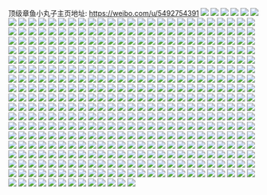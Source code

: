 顶级章鱼小丸子主页地址: https://weibo.com/u/5492754391 
![](https://wx4.sinaimg.cn/mw2000/005ZJ2kLly1h8xnqpy82uj32152qhnpf.jpg) 
![](https://wx4.sinaimg.cn/mw2000/005ZJ2kLly1h8xnqdqmmij324f2ux1l0.jpg) 
![](https://wx4.sinaimg.cn/mw2000/005ZJ2kLly1h8xnpymafej32832z3nph.jpg) 
![](https://wx4.sinaimg.cn/mw2000/005ZJ2kLly1h8xnpj3p0dj32032sjqv8.jpg) 
![](https://wx4.sinaimg.cn/mw2000/005ZJ2kLly1h5jknzolibj31760s27cg.jpg) 
![](https://wx4.sinaimg.cn/mw2000/005ZJ2kLly1h4cud2t044j32c02c01ky.jpg) 
![](https://wx4.sinaimg.cn/mw2000/005ZJ2kLly1h4cud9104hj32c02c04qr.jpg) 
![](https://wx4.sinaimg.cn/mw2000/005ZJ2kLly1h4cudawkx0j33402c07wj.jpg) 
![](https://wx4.sinaimg.cn/mw2000/005ZJ2kLly1h4cudbirzhj30zo1hjgz9.jpg) 
![](https://wx4.sinaimg.cn/mw2000/005ZJ2kLly1h4cudc1jkaj31hc0u019k.jpg) 
![](https://wx4.sinaimg.cn/mw2000/005ZJ2kLly1h2qrkitovcj32c03401ky.jpg) 
![](https://wx4.sinaimg.cn/mw2000/005ZJ2kLly1h2qrkg63p6j32c0340b2a.jpg) 
![](https://wx4.sinaimg.cn/mw2000/b10c1bc2ly1h2ql3kn15sj20650653ym.jpg) 
![](https://wx4.sinaimg.cn/mw2000/005ZJ2kLly1h0h3nvhh54j31o0280u0x.jpg) 
![](https://wx4.sinaimg.cn/mw2000/005ZJ2kLly1h0h3nwu35xj31o0280u0x.jpg) 
![](https://wx4.sinaimg.cn/mw2000/005ZJ2kLly1h0h3nxnhudj31o0280npd.jpg) 
![](https://wx4.sinaimg.cn/mw2000/005ZJ2kLly1h0h3ntd4m9j31o0280npd.jpg) 
![](https://wx4.sinaimg.cn/mw2000/005ZJ2kLly1h00syrm8y7j30u01hcgwu.jpg) 
![](https://wx4.sinaimg.cn/mw2000/005ZJ2kLly1h00syu8w7cj30u01hch1l.jpg) 
![](https://wx4.sinaimg.cn/mw2000/005ZJ2kLly1h00syx1cggj32c0340qv5.jpg) 
![](https://wx4.sinaimg.cn/mw2000/005ZJ2kLly1h00sz1bseaj31sc2dse2w.jpg) 
![](https://wx4.sinaimg.cn/mw2000/005ZJ2kLly1h00sz5qs7oj32c0340x6q.jpg) 
![](https://wx4.sinaimg.cn/mw2000/005ZJ2kLly1h00szfozg6j32560zob2b.jpg) 
![](https://wx4.sinaimg.cn/mw2000/005ZJ2kLly1h00szintxyj32c0340u0y.jpg) 
![](https://wx4.sinaimg.cn/mw2000/005ZJ2kLly1gxzo8xqvshj32c03407wj.jpg) 
![](https://wx4.sinaimg.cn/mw2000/005ZJ2kLly1gxzo8siaypj32c0340e83.jpg) 
![](https://wx4.sinaimg.cn/mw2000/005ZJ2kLly1gxzo8zw9snj32c0340qv6.jpg) 
![](https://wx4.sinaimg.cn/mw2000/005ZJ2kLly1gxzo91xu3ij32872yx7wj.jpg) 
![](https://wx4.sinaimg.cn/mw2000/005ZJ2kLly1gxzo8ulhvoj32c02c0x6q.jpg) 
![](https://wx4.sinaimg.cn/mw2000/005ZJ2kLly1gw7ycple2cj32c03401kz.jpg) 
![](https://wx4.sinaimg.cn/mw2000/005ZJ2kLly1gw7ycqrddwj32c03401kz.jpg) 
![](https://wx4.sinaimg.cn/mw2000/005ZJ2kLly1gw7yconb96j30zo1rigyu.jpg) 
![](https://wx4.sinaimg.cn/mw2000/005ZJ2kLly1gw7ycrsdmrj32c0340kjn.jpg) 
![](https://wx4.sinaimg.cn/mw2000/005ZJ2kLly1gw7ycsyu3pj32c0340e83.jpg) 
![](https://wx4.sinaimg.cn/mw2000/005ZJ2kLly1gw7ycu23d4j32872ns4qr.jpg) 
![](https://wx4.sinaimg.cn/mw2000/005ZJ2kLly1gtttvhq1fhj30tu0tuqh0.jpg) 
![](https://wx4.sinaimg.cn/mw2000/005ZJ2kLly1gtttvgddc7j31gh0tj4je.jpg) 
![](https://wx4.sinaimg.cn/mw2000/005ZJ2kLly1gtttotenelj31sc1schdj.jpg) 
![](https://wx4.sinaimg.cn/mw2000/005ZJ2kLly1gtttvihjm2j30gd0kradu.jpg) 
![](https://wx4.sinaimg.cn/mw2000/005ZJ2kLly1gtttx78s61j30tu0tuwps.jpg) 
![](https://wx4.sinaimg.cn/mw2000/005ZJ2kLly1gtttos6fjdj31ry1vu7wh.jpg) 
![](https://wx4.sinaimg.cn/mw2000/005ZJ2kLly1gtttp2ajspj33402c01ky.jpg) 
![](https://wx4.sinaimg.cn/mw2000/005ZJ2kLly1gtttp45fwmj315o1qib29.jpg) 
![](https://wx4.sinaimg.cn/mw2000/005ZJ2kLly1gtttsv440dj33402c01ky.jpg) 
![](https://wx4.sinaimg.cn/mw2000/005ZJ2kLly1gt6fhtq7hnj30u00u040x.jpg) 
![](https://wx4.sinaimg.cn/mw2000/005ZJ2kLly1gt6fhstorlj30tu0tuadx.jpg) 
![](https://wx4.sinaimg.cn/mw2000/005ZJ2kLly1gt6fhte5y7j30tu0tu44m.jpg) 
![](https://wx4.sinaimg.cn/mw2000/005ZJ2kLly1gt6fhqqlyzj30tu0tuwik.jpg) 
![](https://wx4.sinaimg.cn/mw2000/005ZJ2kLly1gt6fhrl7xmj30u014046g.jpg) 
![](https://wx4.sinaimg.cn/mw2000/005ZJ2kLly1gt6fhs5e9qj30tu0tu7b6.jpg) 
![](https://wx4.sinaimg.cn/mw2000/005ZJ2kLly1gt5ozyg6yyj30u0140te2.jpg) 
![](https://wx4.sinaimg.cn/mw2000/005ZJ2kLly1gt5ozyro04j30u0140460.jpg) 
![](https://wx4.sinaimg.cn/mw2000/005ZJ2kLly1gsv3u76ymmj30u00zsgu9.jpg) 
![](https://wx4.sinaimg.cn/mw2000/005ZJ2kLly1gr98gfs5c8j30wi19dq72.jpg) 
![](https://wx4.sinaimg.cn/mw2000/005ZJ2kLly1gr98imrko1j30hs0homxy.jpg) 
![](https://wx4.sinaimg.cn/mw2000/005ZJ2kLly1gqfi5ax0wvj30tu0tu11v.jpg) 
![](https://wx4.sinaimg.cn/mw2000/005ZJ2kLly1gqfi7wa1mnj313u0tu7c1.jpg) 
![](https://wx4.sinaimg.cn/mw2000/005ZJ2kLly1gqfi6bdmj3j30tu0tuako.jpg) 
![](https://wx4.sinaimg.cn/mw2000/005ZJ2kLly1gqfi7h17vdj30u00u0wok.jpg) 
![](https://wx4.sinaimg.cn/mw2000/005ZJ2kLly1gqfi6c4ae3j30u01hg12w.jpg) 
![](https://wx4.sinaimg.cn/mw2000/005ZJ2kLly1gqfhx7kk9oj31hg0u07bu.jpg) 
![](https://wx4.sinaimg.cn/mw2000/005ZJ2kLly1gqfhx4rg9jj30u00u0n2k.jpg) 
![](https://wx4.sinaimg.cn/mw2000/005ZJ2kLly1gqfi6ajq8gj31030tz7dd.jpg) 
![](https://wx4.sinaimg.cn/mw2000/005ZJ2kLly1gqfhx89w56j31400u0aji.jpg) 
![](https://wx4.sinaimg.cn/mw2000/005ZJ2kLly1gpndcwqoq4j31sc1scnpd.jpg) 
![](https://wx4.sinaimg.cn/mw2000/005ZJ2kLly1gozb6ft9a0j30u00zsqd0.jpg) 
![](https://wx4.sinaimg.cn/mw2000/005ZJ2kLly1goiddnpw59j30u00yvds8.jpg) 
![](https://wx4.sinaimg.cn/mw2000/005ZJ2kLly1gofj7gi5oxj31400u0ar2.jpg) 
![](https://wx4.sinaimg.cn/mw2000/005ZJ2kLly1gofj7dm658j30ll0j6grb.jpg) 
![](https://wx4.sinaimg.cn/mw2000/005ZJ2kLly1gofj7b7kmfj30u0196k1m.jpg) 
![](https://wx4.sinaimg.cn/mw2000/005ZJ2kLly1gofj7hq1a5j30u00u07ao.jpg) 
![](https://wx4.sinaimg.cn/mw2000/005ZJ2kLly1gofjbz634uj30yr0u0dpx.jpg) 
![](https://wx4.sinaimg.cn/mw2000/005ZJ2kLly1gofjbyh3qjj30u01ech3k.jpg) 
![](https://wx4.sinaimg.cn/mw2000/005ZJ2kLly1gn42p1nwgjj33402c0tpo.jpg) 
![](https://wx4.sinaimg.cn/mw2000/005ZJ2kLly1gn42oz7ffsj31sc2dskjs.jpg) 
![](https://wx4.sinaimg.cn/mw2000/005ZJ2kLly1gn42os72bej32c03407wi.jpg) 
![](https://wx4.sinaimg.cn/mw2000/005ZJ2kLly1gn42pnf0rej308o07sjta.jpg) 
![](https://wx4.sinaimg.cn/mw2000/005ZJ2kLly1gn42szd8j0j303m03dt8w.jpg) 
![](https://wx4.sinaimg.cn/mw2000/005ZJ2kLly1gn42p7bfmgj30yi22ohdu.jpg) 
![](https://wx4.sinaimg.cn/mw2000/005ZJ2kLly1gn42qzb4qnj31sc2dskjs.jpg) 
![](https://wx4.sinaimg.cn/mw2000/005ZJ2kLly1gn42p83rzqj31j02ps7wh.jpg) 
![](https://wx4.sinaimg.cn/mw2000/005ZJ2kLly1gn42p14ncqj31sc2dsb2b.jpg) 
![](https://wx4.sinaimg.cn/mw2000/005ZJ2kLly1gm4lprrsyvj310t0u0dn6.jpg) 
![](https://wx4.sinaimg.cn/mw2000/005ZJ2kLly1gm4lptepg2j30u00u0qbq.jpg) 
![](https://wx4.sinaimg.cn/mw2000/005ZJ2kLly1gm4lpqj7q8j30u0140qdt.jpg) 
![](https://wx4.sinaimg.cn/mw2000/005ZJ2kLly1gm4lpvwsxzj31hc0u015d.jpg) 
![](https://wx4.sinaimg.cn/mw2000/005ZJ2kLly1gm4lpx2r2sj30u0140jx7.jpg) 
![](https://wx4.sinaimg.cn/mw2000/005ZJ2kLly1gm4lpxlodhj30rt0rtabi.jpg) 
![](https://wx4.sinaimg.cn/mw2000/005ZJ2kLly1gm4lpzynhhj31400u0160.jpg) 
![](https://wx4.sinaimg.cn/mw2000/005ZJ2kLly1gm4lr9n6xrj30u00x8gv5.jpg) 
![](https://wx4.sinaimg.cn/mw2000/005ZJ2kLly1gm4ltj3jk0j30or0oraee.jpg) 
![](https://wx4.sinaimg.cn/mw2000/005ZJ2kLly1glwnztaa5nj30u0191tl6.jpg) 
![](https://wx4.sinaimg.cn/mw2000/005ZJ2kLly1glwnztvv0uj31910u0th3.jpg) 
![](https://wx4.sinaimg.cn/mw2000/005ZJ2kLly1glwnzr166tj30u0140alu.jpg) 
![](https://wx4.sinaimg.cn/mw2000/005ZJ2kLly1gljxph4ptcj323u35s4qq.jpg) 
![](https://wx4.sinaimg.cn/mw2000/005ZJ2kLly1gljxpjf9i7j323u35sx6p.jpg) 
![](https://wx4.sinaimg.cn/mw2000/005ZJ2kLly1gljxpf9t2nj323u35s7wi.jpg) 
![](https://wx4.sinaimg.cn/mw2000/005ZJ2kLly1gljxpl4oyaj323u35sx6p.jpg) 
![](https://wx4.sinaimg.cn/mw2000/005ZJ2kLly1gkngm4xj0yj30xg1ezhbq.jpg) 
![](https://wx4.sinaimg.cn/mw2000/005ZJ2kLly1gkm2rfxtumj32c02c01kz.jpg) 
![](https://wx4.sinaimg.cn/mw2000/005ZJ2kLly1gkm35n297ej30u00u07ro.jpg) 
![](https://wx4.sinaimg.cn/mw2000/005ZJ2kLly1gkm35nu3h3j31400u0hdt.jpg) 
![](https://wx4.sinaimg.cn/mw2000/005ZJ2kLly1gkm2yoig8gj30tu0tu1kx.jpg) 
![](https://wx4.sinaimg.cn/mw2000/005ZJ2kLly1gkm35o7gv8j30u00u0tu9.jpg) 
![](https://wx4.sinaimg.cn/mw2000/005ZJ2kLly1gkm2yo5h0ej30oo0fknei.jpg) 
![](https://wx4.sinaimg.cn/mw2000/005ZJ2kLly1gkm35ovpb9j30tu0tu7wh.jpg) 
![](https://wx4.sinaimg.cn/mw2000/005ZJ2kLly1gkm35pc5vej30u00u07wh.jpg) 
![](https://wx4.sinaimg.cn/mw2000/005ZJ2kLly1gkm35ptef5j31sx0u07vz.jpg) 
![](https://wx4.sinaimg.cn/mw2000/005ZJ2kLgy1gk9yqqxkzhj30u00u0k1r.jpg) 
![](https://wx4.sinaimg.cn/mw2000/005ZJ2kLgy1gk9yqstwncj31sc2dsb2b.jpg) 
![](https://wx4.sinaimg.cn/mw2000/005ZJ2kLly1gjpxu544xoj30u01ae7is.jpg) 
![](https://wx4.sinaimg.cn/mw2000/005ZJ2kLly1gj6hywpuoyj33402ao1kz.jpg) 
![](https://wx4.sinaimg.cn/mw2000/005ZJ2kLly1gj6hyvu29gj32c02c07wj.jpg) 
![](https://wx4.sinaimg.cn/mw2000/005ZJ2kLly1gj6hyxpafqj32c02c0kjn.jpg) 
![](https://wx4.sinaimg.cn/mw2000/005ZJ2kLly1gj6hyyj5wjj32c02c0x6q.jpg) 
![](https://wx4.sinaimg.cn/mw2000/005ZJ2kLly1giqoy4cakzj32bz25qb2a.jpg) 
![](https://wx4.sinaimg.cn/mw2000/005ZJ2kLly1gimzwfz0vqj32c02ceqv6.jpg) 
![](https://wx4.sinaimg.cn/mw2000/005ZJ2kLly1giideo9xgrj30u01ew1c7.jpg) 
![](https://wx4.sinaimg.cn/mw2000/005ZJ2kLly1giideoyksdj30u00toagl.jpg) 
![](https://wx4.sinaimg.cn/mw2000/005ZJ2kLly1giiden6h6uj30u013bnck.jpg) 
![](https://wx4.sinaimg.cn/mw2000/005ZJ2kLly1giideqlyxkj310f0u0ala.jpg) 
![](https://wx4.sinaimg.cn/mw2000/005ZJ2kLly1giiderfhncj30u00ws7et.jpg) 
![](https://wx4.sinaimg.cn/mw2000/005ZJ2kLly1giidepwerwj30wv0u047e.jpg) 
![](https://wx4.sinaimg.cn/mw2000/005ZJ2kLly1ghzrxi2idhj33402717wk.jpg) 
![](https://wx4.sinaimg.cn/mw2000/005ZJ2kLly1ghyopt0h88j30v30t2tbr.jpg) 
![](https://wx4.sinaimg.cn/mw2000/005ZJ2kLly1ghyoox67mqj30u0140n4c.jpg) 
![](https://wx4.sinaimg.cn/mw2000/005ZJ2kLly1ghmxatij69j30u0145qlx.jpg) 
![](https://wx4.sinaimg.cn/mw2000/005ZJ2kLly1ghmxatuhtoj317t0u1dy4.jpg) 
![](https://wx4.sinaimg.cn/mw2000/005ZJ2kLly1ghb2ube60ij318z0u0n8s.jpg) 
![](https://wx4.sinaimg.cn/mw2000/005ZJ2kLly1ghb2u9p03xj318z0u014n.jpg) 
![](https://wx4.sinaimg.cn/mw2000/005ZJ2kLly1ghb2uaybflj318z0u0qfj.jpg) 
![](https://wx4.sinaimg.cn/mw2000/005ZJ2kLly1ghb2uagfrtj318z0u0drx.jpg) 
![](https://wx4.sinaimg.cn/mw2000/005ZJ2kLgy1gh8hcu9871j31jk2bchdt.jpg) 
![](https://wx4.sinaimg.cn/mw2000/005ZJ2kLgy1gh8hcxbnegj31jk1zwe82.jpg) 
![](https://wx4.sinaimg.cn/mw2000/005ZJ2kLgy1ggv6tqlx8qj32c02c0npf.jpg) 
![](https://wx4.sinaimg.cn/mw2000/005ZJ2kLly1ggnc4cw7lyj32c0340b2e.jpg) 
![](https://wx4.sinaimg.cn/mw2000/005ZJ2kLly1ggnc4es0cyj328r2zo4qu.jpg) 
![](https://wx4.sinaimg.cn/mw2000/005ZJ2kLly1ggnc4anaslj32c0340b2d.jpg) 
![](https://wx4.sinaimg.cn/mw2000/005ZJ2kLly1ggnc4gjlkij32c0340b2e.jpg) 
![](https://wx4.sinaimg.cn/mw2000/005ZJ2kLgy1ggfd9t7nv3j30u013mn93.jpg) 
![](https://wx4.sinaimg.cn/mw2000/005ZJ2kLly1gehya7xdrsj32c0336b2b.jpg) 
![](https://wx4.sinaimg.cn/mw2000/005ZJ2kLly1gedzwvttycj31vq2hdhdu.jpg) 
![](https://wx4.sinaimg.cn/mw2000/005ZJ2kLly1gedzxi1tk7j31sc2dse83.jpg) 
![](https://wx4.sinaimg.cn/mw2000/005ZJ2kLly1gedzxkjeazj31qe27y7wi.jpg) 
![](https://wx4.sinaimg.cn/mw2000/005ZJ2kLly1gedzw7wfwxj31m621qb2a.jpg) 
![](https://wx4.sinaimg.cn/mw2000/005ZJ2kLly1gecpry17z0j30u00uf146.jpg) 
![](https://wx4.sinaimg.cn/mw2000/005ZJ2kLly1gecpthcd35j30u00uiwph.jpg) 
![](https://wx4.sinaimg.cn/mw2000/005ZJ2kLly1gecprpayi3j30u00u0gxa.jpg) 
![](https://wx4.sinaimg.cn/mw2000/005ZJ2kLly1ge9usiftg9j32ds1sc7wi.jpg) 
![](https://wx4.sinaimg.cn/mw2000/005ZJ2kLly1ge9usjdmc9j32ds1sc7wi.jpg) 
![](https://wx4.sinaimg.cn/mw2000/005ZJ2kLly1ge4jfurj6gj30u0141q8d.jpg) 
![](https://wx4.sinaimg.cn/mw2000/005ZJ2kLly1gd7o0n8cfdj324c24c1l0.jpg) 
![](https://wx4.sinaimg.cn/mw2000/005ZJ2kLly1gd7nuklosyj317a1jvnkx.jpg) 
![](https://wx4.sinaimg.cn/mw2000/005ZJ2kLly1gcor1jch0sj30u0140tnd.jpg) 
![](https://wx4.sinaimg.cn/mw2000/005ZJ2kLly1gc31yp41qwj31g50tzdiy.jpg) 
![](https://wx4.sinaimg.cn/mw2000/005ZJ2kLly1gbu5a69591j31sy0u0wsv.jpg) 
![](https://wx4.sinaimg.cn/mw2000/005ZJ2kLly1gbu5a6wxj2j30gl0m5tb6.jpg) 
![](https://wx4.sinaimg.cn/mw2000/005ZJ2kLly1gb4huuva2gj31sc2dse83.jpg) 
![](https://wx4.sinaimg.cn/mw2000/005ZJ2kLly1ga4db5olj7j32c02c0kjl.jpg) 
![](https://wx4.sinaimg.cn/mw2000/005ZJ2kLly1ga4db2mab1j32c02c0x6p.jpg) 
![](https://wx4.sinaimg.cn/mw2000/005ZJ2kLly1ga4dg47tk9j30u00u07tq.jpg) 
![](https://wx4.sinaimg.cn/mw2000/005ZJ2kLly1ga4db3gk4hj30yt1kuhdt.jpg) 
![](https://wx4.sinaimg.cn/mw2000/005ZJ2kLly1ga4db52hnxj316o1ku1kx.jpg) 
![](https://wx4.sinaimg.cn/mw2000/005ZJ2kLly1ga4db6kia9j322g27eu0x.jpg) 
![](https://wx4.sinaimg.cn/mw2000/005ZJ2kLly1ga4db72oajj32c0340qv5.jpg) 
![](https://wx4.sinaimg.cn/mw2000/005ZJ2kLly1ga4db84652j32c02c0x6p.jpg) 
![](https://wx4.sinaimg.cn/mw2000/005ZJ2kLly1ga4deo5okpj30k00pwq69.jpg) 
![](https://wx4.sinaimg.cn/mw2000/005ZJ2kLly1ga279p81d0j313x0u0k2g.jpg) 
![](https://wx4.sinaimg.cn/mw2000/005ZJ2kLly1ga279pnqh4j313x0u0akk.jpg) 
![](https://wx4.sinaimg.cn/mw2000/005ZJ2kLly1g9wiydkfwuj30yo1a8e2g.jpg) 
![](https://wx4.sinaimg.cn/mw2000/005ZJ2kLly1g9wiydwhogj30yo17o1b8.jpg) 
![](https://wx4.sinaimg.cn/mw2000/005ZJ2kLly1g9wiycv56jj30yp1a8tsn.jpg) 
![](https://wx4.sinaimg.cn/mw2000/005ZJ2kLly1g9wiye8lufj30ye1a8dxg.jpg) 
![](https://wx4.sinaimg.cn/mw2000/005ZJ2kLly1g9hcsq6ycfj30u0140q9k.jpg) 
![](https://wx4.sinaimg.cn/mw2000/005ZJ2kLly1g9hcspoxghj30u0140gu7.jpg) 
![](https://wx4.sinaimg.cn/mw2000/005ZJ2kLly1g9hcsqy459j30u014045i.jpg) 
![](https://wx4.sinaimg.cn/mw2000/005ZJ2kLly1g9hcsrrwm1j30u014013g.jpg) 
![](https://wx4.sinaimg.cn/mw2000/005ZJ2kLly1g9a7uyd7pkj30u00u0488.jpg) 
![](https://wx4.sinaimg.cn/mw2000/005ZJ2kLly1g9a7uur8ucj30u00u0qeq.jpg) 
![](https://wx4.sinaimg.cn/mw2000/005ZJ2kLly1g9a7usx0zqj30u00ze7jk.jpg) 
![](https://wx4.sinaimg.cn/mw2000/005ZJ2kLly1g9a7uu0itpj30u017r447.jpg) 
![](https://wx4.sinaimg.cn/mw2000/005ZJ2kLly1g9a7uxv40kj30u00u0dos.jpg) 
![](https://wx4.sinaimg.cn/mw2000/005ZJ2kLly1g9a7uxcrhij30u00u0qdt.jpg) 
![](https://wx4.sinaimg.cn/mw2000/005ZJ2kLly1g9a7urxunoj30rs15oh4c.jpg) 
![](https://wx4.sinaimg.cn/mw2000/005ZJ2kLly1g9a7uwn12cj30u00u0dpu.jpg) 
![](https://wx4.sinaimg.cn/mw2000/005ZJ2kLly1g9a7uvxv3uj30u00u0wph.jpg) 
![](https://wx4.sinaimg.cn/mw2000/005ZJ2kLly1g9a7uthrdmj30u01e849k.jpg) 
![](https://wx4.sinaimg.cn/mw2000/005ZJ2kLly1g9a7ur6awkj30u00u0n6m.jpg) 
![](https://wx4.sinaimg.cn/mw2000/005ZJ2kLly1g9a7uyrlokj30es0j278b.jpg) 
![](https://wx4.sinaimg.cn/mw2000/005ZJ2kLly1g90m9evcj2j30u01apwhz.jpg) 
![](https://wx4.sinaimg.cn/mw2000/005ZJ2kLly1g90m7rviijj30u01840we.jpg) 
![](https://wx4.sinaimg.cn/mw2000/005ZJ2kLly1g90m8ef2m9j30u018adkk.jpg) 
![](https://wx4.sinaimg.cn/mw2000/005ZJ2kLly1g90m8d4ic0j30u01c0dku.jpg) 
![](https://wx4.sinaimg.cn/mw2000/005ZJ2kLly1g8mu8smnh1j32c02c04qt.jpg) 
![](https://wx4.sinaimg.cn/mw2000/005ZJ2kLly1g8mu9ml72pj32c02c04qt.jpg) 
![](https://wx4.sinaimg.cn/mw2000/005ZJ2kLly1g831tretb1j30u012ge7s.jpg) 
![](https://wx4.sinaimg.cn/mw2000/005ZJ2kLly1g806dvsulaj30u00u0wnx.jpg) 
![](https://wx4.sinaimg.cn/mw2000/005ZJ2kLly1g7q74umf1fj30u0140b2a.jpg) 
![](https://wx4.sinaimg.cn/mw2000/005ZJ2kLly1g7q74kz8eoj30u0140x6p.jpg) 
![](https://wx4.sinaimg.cn/mw2000/005ZJ2kLly1g7q753b7w9j30u011e1ky.jpg) 
![](https://wx4.sinaimg.cn/mw2000/005ZJ2kLly1g7q77y29tuj30xw0tyhdt.jpg) 
![](https://wx4.sinaimg.cn/mw2000/005ZJ2kLly1g7fxzsjn6uj33402c0hdw.jpg) 
![](https://wx4.sinaimg.cn/mw2000/005ZJ2kLly1g77j2a921wj31sc1sckjm.jpg) 
![](https://wx4.sinaimg.cn/mw2000/005ZJ2kLly1g6y5ya6sy9j33402c0e84.jpg) 
![](https://wx4.sinaimg.cn/mw2000/005ZJ2kLly1g6y5y7uebhj33402c0hdw.jpg) 
![](https://wx4.sinaimg.cn/mw2000/005ZJ2kLly1g6ml5j1w0ej30u0140tjp.jpg) 
![](https://wx4.sinaimg.cn/mw2000/005ZJ2kLly1g6ml5i6kq6j30u0140ale.jpg) 
![](https://wx4.sinaimg.cn/mw2000/005ZJ2kLly1g6dh6lwtw7j30u00u0dkx.jpg) 
![](https://wx4.sinaimg.cn/mw2000/005ZJ2kLgy1g5xlcgcs8vj32c0340kjx.jpg) 
![](https://wx4.sinaimg.cn/mw2000/005ZJ2kLgy1g5xld2ur4jj32c0340e8c.jpg) 
![](https://wx4.sinaimg.cn/mw2000/005ZJ2kLgy1g5jcwe95xtj30t412palc.jpg) 
![](https://wx4.sinaimg.cn/mw2000/005ZJ2kLgy1g5h1un4yiij32482tq1kz.jpg) 
![](https://wx4.sinaimg.cn/mw2000/005ZJ2kLgy1g5h1um0pnzj321t2qi4qr.jpg) 
![](https://wx4.sinaimg.cn/mw2000/005ZJ2kLgy1g5h1uurny4j32c0340kjp.jpg) 
![](https://wx4.sinaimg.cn/mw2000/005ZJ2kLgy1g5h1uoah3mj32482tqx6p.jpg) 
![](https://wx4.sinaimg.cn/mw2000/005ZJ2kLgy1g5h1urytn9j32482tqu0y.jpg) 
![](https://wx4.sinaimg.cn/mw2000/005ZJ2kLgy1g5h1ul2ipnj326s1sce82.jpg) 
![](https://wx4.sinaimg.cn/mw2000/005ZJ2kLly1g5dg1nzmyfj30ku0t6afz.jpg) 
![](https://wx4.sinaimg.cn/mw2000/005ZJ2kLly1g58setjeq9j30u014lqn3.jpg) 
![](https://wx4.sinaimg.cn/mw2000/005ZJ2kLly1g58serfel4j30u014a7pd.jpg) 
![](https://wx4.sinaimg.cn/mw2000/005ZJ2kLly1g4uxp3q85gj30u017n4av.jpg) 
![](https://wx4.sinaimg.cn/mw2000/005ZJ2kLly1g4m9513uhwj30u00u0ak2.jpg) 
![](https://wx4.sinaimg.cn/mw2000/005ZJ2kLly1g4m952zk4qj30u00u0qda.jpg) 
![](https://wx4.sinaimg.cn/mw2000/005ZJ2kLly1g4m951zcmkj30u00u07e6.jpg) 
![](https://wx4.sinaimg.cn/mw2000/005ZJ2kLly1g4m9504urkj31400u0tlx.jpg) 
![](https://wx4.sinaimg.cn/mw2000/005ZJ2kLly1g4g846zsiwj30u014049f.jpg) 
![](https://wx4.sinaimg.cn/mw2000/005ZJ2kLly1g4g847n7whj30u0140ajm.jpg) 
![](https://wx4.sinaimg.cn/mw2000/005ZJ2kLly1g4g8467vm4j30u0140k09.jpg) 
![](https://wx4.sinaimg.cn/mw2000/005ZJ2kLly1g4g848fe64j30u0140qcd.jpg) 
![](https://wx4.sinaimg.cn/mw2000/005ZJ2kLly1g4dku5ey53j30u00u04ba.jpg) 
![](https://wx4.sinaimg.cn/mw2000/005ZJ2kLly1g4dku68pwqj30u00u0gva.jpg) 
![](https://wx4.sinaimg.cn/mw2000/005ZJ2kLly1g4dku4qq1mj30u00u07gb.jpg) 
![](https://wx4.sinaimg.cn/mw2000/005ZJ2kLly1g4dku6pubhj30u00u0k3c.jpg) 
![](https://wx4.sinaimg.cn/mw2000/005ZJ2kLly1g4dku51wjgj30vt0u0nai.jpg) 
![](https://wx4.sinaimg.cn/mw2000/005ZJ2kLly1g4dku5wfh4j30u00u04c6.jpg) 
![](https://wx4.sinaimg.cn/mw2000/005ZJ2kLly1g4a01ih1ikj31910u0gyo.jpg) 
![](https://wx4.sinaimg.cn/mw2000/005ZJ2kLly1g4a01k645vj31900u0151.jpg) 
![](https://wx4.sinaimg.cn/mw2000/005ZJ2kLly1g4a01l6u3hj30u019jn8t.jpg) 
![](https://wx4.sinaimg.cn/mw2000/005ZJ2kLly1g4a01jf0gsj31900u07f1.jpg) 
![](https://wx4.sinaimg.cn/mw2000/005ZJ2kLly1g47ss1dr5ij30u00u0gtu.jpg) 
![](https://wx4.sinaimg.cn/mw2000/005ZJ2kLly1g442wb5r59j31400u0drj.jpg) 
![](https://wx4.sinaimg.cn/mw2000/005ZJ2kLly1g442s1q8efj30u1142gsh.jpg) 
![](https://wx4.sinaimg.cn/mw2000/005ZJ2kLly1g442wckmffj30u0140wwn.jpg) 
![](https://wx4.sinaimg.cn/mw2000/005ZJ2kLly1g442w8n1jyj30u01624ci.jpg) 
![](https://wx4.sinaimg.cn/mw2000/005ZJ2kLly1g442w9x9spj30u0140tnc.jpg) 
![](https://wx4.sinaimg.cn/mw2000/005ZJ2kLly1g442w6u92gj30u00u0n59.jpg) 
![](https://wx4.sinaimg.cn/mw2000/005ZJ2kLly1g442w7fs8pj31900u0wji.jpg) 
![](https://wx4.sinaimg.cn/mw2000/005ZJ2kLly1g4434tv9srj30u0140tkk.jpg) 
![](https://wx4.sinaimg.cn/mw2000/005ZJ2kLly1g4434ucy7tj30q30jf43a.jpg) 
![](https://wx4.sinaimg.cn/mw2000/005ZJ2kLly1g3ve74g2mqj30u00wutj9.jpg) 
![](https://wx4.sinaimg.cn/mw2000/005ZJ2kLly1g3ve764gwij30u00u0h2y.jpg) 
![](https://wx4.sinaimg.cn/mw2000/005ZJ2kLly1g3ve78dhdbj30u00u0111.jpg) 
![](https://wx4.sinaimg.cn/mw2000/005ZJ2kLly1g3ve778h29j30u00u0aea.jpg) 
![](https://wx4.sinaimg.cn/mw2000/005ZJ2kLly1g3ve77saawj30u00z2jwc.jpg) 
![](https://wx4.sinaimg.cn/mw2000/005ZJ2kLly1g3ve76pzy5j30u00u0q89.jpg) 
![](https://wx4.sinaimg.cn/mw2000/005ZJ2kLly1g3ui4h7fz0j30u00u0qad.jpg) 
![](https://wx4.sinaimg.cn/mw2000/005ZJ2kLly1g3ui4e2a8ij30u0140qbo.jpg) 
![](https://wx4.sinaimg.cn/mw2000/005ZJ2kLly1g3ui4g43ihj30u0140n9x.jpg) 
![](https://wx4.sinaimg.cn/mw2000/005ZJ2kLly1g3ttk2h14zj30t01fl1kx.jpg) 
![](https://wx4.sinaimg.cn/mw2000/005ZJ2kLly1g3ttjw55enj30u0142qcq.jpg) 
![](https://wx4.sinaimg.cn/mw2000/005ZJ2kLly1g3ttjz7sv2j30zk0noqc9.jpg) 
![](https://wx4.sinaimg.cn/mw2000/005ZJ2kLly1g3ttjxes65j30w10kvk0m.jpg) 
![](https://wx4.sinaimg.cn/mw2000/005ZJ2kLly1g3ttk0bhdvj31400u0nek.jpg) 
![](https://wx4.sinaimg.cn/mw2000/005ZJ2kLly1g3ttk361wyj30k00f0777.jpg) 
![](https://wx4.sinaimg.cn/mw2000/005ZJ2kLly1g3pjmmvaguj31400u0nck.jpg) 
![](https://wx4.sinaimg.cn/mw2000/005ZJ2kLly1g3pjmjrwxnj30u01407gi.jpg) 
![](https://wx4.sinaimg.cn/mw2000/005ZJ2kLly1g3pjme6tluj30u00u0k1k.jpg) 
![](https://wx4.sinaimg.cn/mw2000/005ZJ2kLly1g3pjml97cvj31400u0am0.jpg) 
![](https://wx4.sinaimg.cn/mw2000/005ZJ2kLly1g3pjmgpgf4j31400u0dta.jpg) 
![](https://wx4.sinaimg.cn/mw2000/005ZJ2kLly1g3pjmovwchj31400u0nd8.jpg) 
![](https://wx4.sinaimg.cn/mw2000/005ZJ2kLly1g34s3b0ruoj322o340hdt.jpg) 
![](https://wx4.sinaimg.cn/mw2000/005ZJ2kLly1g34s3btl2aj322o340npd.jpg) 
![](https://wx4.sinaimg.cn/mw2000/005ZJ2kLly1g34s3acay2j322o340hdt.jpg) 
![](https://wx4.sinaimg.cn/mw2000/005ZJ2kLly1g34s3cxsxyj31sr2p4b29.jpg) 
![](https://wx4.sinaimg.cn/mw2000/005ZJ2kLly1g34q0v0fmuj316o1ku7wh.jpg) 
![](https://wx4.sinaimg.cn/mw2000/005ZJ2kLly1g324nul5b3j30o20k0443.jpg) 
![](https://wx4.sinaimg.cn/mw2000/005ZJ2kLly1g2xu1dh7f1j31sc1sc7wh.jpg) 
![](https://wx4.sinaimg.cn/mw2000/005ZJ2kLly1g2xu1ev3wuj32c02c0b2c.jpg) 
![](https://wx4.sinaimg.cn/mw2000/005ZJ2kLly1g2im4twsqvj30u0140amo.jpg) 
![](https://wx4.sinaimg.cn/mw2000/005ZJ2kLly1g2im4rwk7lj30u0140qff.jpg) 
![](https://wx4.sinaimg.cn/mw2000/005ZJ2kLly1g2ebprcob4j32c03401ky.jpg) 
![](https://wx4.sinaimg.cn/mw2000/005ZJ2kLly1g2ebpxi0llj32ds1scb29.jpg) 
![](https://wx4.sinaimg.cn/mw2000/005ZJ2kLly1g2ebq14ondj32ds1scb29.jpg) 
![](https://wx4.sinaimg.cn/mw2000/005ZJ2kLly1g2ebq4n1xhj32ds1schdt.jpg) 
![](https://wx4.sinaimg.cn/mw2000/005ZJ2kLly1g2ebqcivg3j32ds1sc1ky.jpg) 
![](https://wx4.sinaimg.cn/mw2000/005ZJ2kLly1g2ebqnfbo1j31sc2ds7wi.jpg) 
![](https://wx4.sinaimg.cn/mw2000/005ZJ2kLly1g2ebzjjj7kj31sc2dsx6p.jpg) 
![](https://wx4.sinaimg.cn/mw2000/005ZJ2kLly1g2ec8swyhlj32c0340b2b.jpg) 
![](https://wx4.sinaimg.cn/mw2000/005ZJ2kLly1g4j3xmuncpj30u01407e6.jpg) 
![](https://wx4.sinaimg.cn/mw2000/005ZJ2kLly1g2e03oest1j32zb2ce4qq.jpg) 
![](https://wx4.sinaimg.cn/mw2000/005ZJ2kLly1g2e03tgxwcj32tp24bx6p.jpg) 
![](https://wx4.sinaimg.cn/mw2000/005ZJ2kLly1g2e04727eqj32c03407wl.jpg) 
![](https://wx4.sinaimg.cn/mw2000/005ZJ2kLly1g2bswhx21sj30u0140tm5.jpg) 
![](https://wx4.sinaimg.cn/mw2000/005ZJ2kLly1g297db538fj30uk0u0qev.jpg) 
![](https://wx4.sinaimg.cn/mw2000/005ZJ2kLly1g297de5qmgj30u01247e1.jpg) 
![](https://wx4.sinaimg.cn/mw2000/005ZJ2kLly1g297dc1kjaj30u0119wk3.jpg) 
![](https://wx4.sinaimg.cn/mw2000/005ZJ2kLly1g297t5691ij30u0140wo0.jpg) 
![](https://wx4.sinaimg.cn/mw2000/005ZJ2kLly1g25t1xxutzj30u0140wor.jpg) 
![](https://wx4.sinaimg.cn/mw2000/005ZJ2kLly1g25t20acmej30u0140drj.jpg) 
![](https://wx4.sinaimg.cn/mw2000/005ZJ2kLly1g25t1ytrm9j30u014014m.jpg) 
![](https://wx4.sinaimg.cn/mw2000/005ZJ2kLly1g25t1zmautj30u0140qec.jpg) 
![](https://wx4.sinaimg.cn/mw2000/005ZJ2kLly1g209mxy576j30u0142wm3.jpg) 
![](https://wx4.sinaimg.cn/mw2000/005ZJ2kLly1g209myhuzwj30u00u07eo.jpg) 
![](https://wx4.sinaimg.cn/mw2000/005ZJ2kLly1g1x2eo5b6yj30u00u0gv4.jpg) 
![](https://wx4.sinaimg.cn/mw2000/005ZJ2kLly1g1x2eq9qcxj30u00u0agf.jpg) 
![](https://wx4.sinaimg.cn/mw2000/005ZJ2kLly1g1x2eostm8j30u00u0gtt.jpg) 
![](https://wx4.sinaimg.cn/mw2000/005ZJ2kLly1g1x2epvv3ij30u00u0wmz.jpg) 
![](https://wx4.sinaimg.cn/mw2000/005ZJ2kLly1g1x2n86u51j30u00u0144.jpg) 
![](https://wx4.sinaimg.cn/mw2000/005ZJ2kLly1g1x2k5lmx0j30u0141ndl.jpg) 
![](https://wx4.sinaimg.cn/mw2000/005ZJ2kLly1g1ogc6c988j30u00u0qb9.jpg) 
![](https://wx4.sinaimg.cn/mw2000/005ZJ2kLly1g1ogc7ooqdj30u00u0n8x.jpg) 
![](https://wx4.sinaimg.cn/mw2000/005ZJ2kLly1g1ogc876zij30cd0eqmy0.jpg) 
![](https://wx4.sinaimg.cn/mw2000/005ZJ2kLly1g1ogcd0875j30u00u0te2.jpg) 
![](https://wx4.sinaimg.cn/mw2000/005ZJ2kLly1g1hazp3w5zj30u0190n50.jpg) 
![](https://wx4.sinaimg.cn/mw2000/005ZJ2kLly1g1hazojgmhj30u019011f.jpg) 
![](https://wx4.sinaimg.cn/mw2000/005ZJ2kLly1g1bxtaahxmj31ud1uwx6u.jpg) 
![](https://wx4.sinaimg.cn/mw2000/005ZJ2kLly1g1bxtb89lnj315i16i7v6.jpg) 
![](https://wx4.sinaimg.cn/mw2000/005ZJ2kLly1g1bxtc3724j31d81ejhdt.jpg) 
![](https://wx4.sinaimg.cn/mw2000/005ZJ2kLly1g1bxt6xj4hj316o1kwu0f.jpg) 
![](https://wx4.sinaimg.cn/mw2000/005ZJ2kLly1g1b7zjtgirj318g0tyx6p.jpg) 
![](https://wx4.sinaimg.cn/mw2000/005ZJ2kLly1g1b6xbqhp7j30yi1pcx6q.jpg) 
![](https://wx4.sinaimg.cn/mw2000/005ZJ2kLly1g1ar26ykoxj318g0tmthr.jpg) 
![](https://wx4.sinaimg.cn/mw2000/005ZJ2kLly1g1ar26mo8mj318g0tmqiu.jpg) 
![](https://wx4.sinaimg.cn/mw2000/005ZJ2kLly1g1ar264hvwj318g0tmk5d.jpg) 
![](https://wx4.sinaimg.cn/mw2000/005ZJ2kLly1g1ar27clznj318g0tmna4.jpg) 
![](https://wx4.sinaimg.cn/mw2000/005ZJ2kLly1g19m0tqhprj31lm2524qt.jpg) 
![](https://wx4.sinaimg.cn/mw2000/005ZJ2kLly1g19m0glz21j31lm256e85.jpg) 
![](https://wx4.sinaimg.cn/mw2000/005ZJ2kLly1g19m0cmcdwj31m12521l1.jpg) 
![](https://wx4.sinaimg.cn/mw2000/005ZJ2kLly1g19m0xe53mj31ly2527wl.jpg) 
![](https://wx4.sinaimg.cn/mw2000/005ZJ2kLly1g14yha951zj31xu2l4npm.jpg) 
![](https://wx4.sinaimg.cn/mw2000/005ZJ2kLly1g0ooqufm1nj32c02c0npk.jpg) 
![](https://wx4.sinaimg.cn/mw2000/005ZJ2kLly1g0oornwd6xj32c02c07wp.jpg) 
![](https://wx4.sinaimg.cn/mw2000/005ZJ2kLly1g0e754y7c7j30ku0rsauu.jpg) 
![](https://wx4.sinaimg.cn/mw2000/005ZJ2kLly1g0e7536cf7j30ku0rse67.jpg) 
![](https://wx4.sinaimg.cn/mw2000/005ZJ2kLly1g03huf44sij31ud2ghu14.jpg) 
![](https://wx4.sinaimg.cn/mw2000/005ZJ2kLly1g03i1gbcv2j31w02iokjt.jpg) 
![](https://wx4.sinaimg.cn/mw2000/005ZJ2kLly1g03i1lmurij31w02iokju.jpg) 
![](https://wx4.sinaimg.cn/mw2000/005ZJ2kLly1g03hv9k7cvj31ew1vtx6u.jpg) 
![](https://wx4.sinaimg.cn/mw2000/005ZJ2kLly1fzuxipo171j30tv0tvx6p.jpg) 
![](https://wx4.sinaimg.cn/mw2000/005ZJ2kLly1fzuxirqyr2j30tu0tux6p.jpg) 
![](https://wx4.sinaimg.cn/mw2000/005ZJ2kLly1fzuxiudq6qj30tl0tlx6p.jpg) 
![](https://wx4.sinaimg.cn/mw2000/005ZJ2kLly1fzuxiwam52j30tp0tpqv5.jpg) 
![](https://wx4.sinaimg.cn/mw2000/005ZJ2kLly1fzeftaayprj31io20wnpi.jpg) 
![](https://wx4.sinaimg.cn/mw2000/005ZJ2kLly1fzefkob2lxj32c0340qvj.jpg) 
![](https://wx4.sinaimg.cn/mw2000/005ZJ2kLly1fya5b5nm02j32c02c0u16.jpg) 
![](https://wx4.sinaimg.cn/mw2000/005ZJ2kLly1fya5cbf04cj32c02c0e89.jpg) 
![](https://wx4.sinaimg.cn/mw2000/005ZJ2kLly1fxv5smixi2j328y28ye89.jpg) 
![](https://wx4.sinaimg.cn/mw2000/005ZJ2kLly1fxqi3jjdzsj31vy25jkjr.jpg) 
![](https://wx4.sinaimg.cn/mw2000/005ZJ2kLly1fxosvzkqphj30zk0qo79u.jpg) 
![](https://wx4.sinaimg.cn/mw2000/005ZJ2kLly1fvsu3f4bl3j30qo0qo486.jpg) 
![](https://wx4.sinaimg.cn/mw2000/005ZJ2kLly1fvsu4b6i05j31nt18gu10.jpg) 
![](https://wx4.sinaimg.cn/mw2000/005ZJ2kLly1fvsu7r80k1j3270270u10.jpg) 
![](https://wx4.sinaimg.cn/mw2000/005ZJ2kLly1fvsu7updvsj30qo0zkgt9.jpg) 
![](https://wx4.sinaimg.cn/mw2000/005ZJ2kLly1fvsu54jdzfj31900u0tlf.jpg) 
![](https://wx4.sinaimg.cn/mw2000/005ZJ2kLly1fvsu4zitgyj31uo18gkjn.jpg) 
![](https://wx4.sinaimg.cn/mw2000/005ZJ2kLly1fvp8hvuai5j3140140u0x.jpg) 
![](https://wx4.sinaimg.cn/mw2000/005ZJ2kLly1fvp8hybvemj31401401ky.jpg) 
![](https://wx4.sinaimg.cn/mw2000/005ZJ2kLly1fvm3ei21dhj32io1tdx6w.jpg) 
![](https://wx4.sinaimg.cn/mw2000/005ZJ2kLly1fvm3cy1k29j30qo0zi7e3.jpg) 
![](https://wx4.sinaimg.cn/mw2000/005ZJ2kLly1fvm3cz2cl4j30qo0xaamo.jpg) 
![](https://wx4.sinaimg.cn/mw2000/005ZJ2kLly1fvm3cwl285j32802yoe81.jpg) 
![](https://wx4.sinaimg.cn/mw2000/005ZJ2kLly1fvm3bn8eyuj30qo1dotpg.jpg) 
![](https://wx4.sinaimg.cn/mw2000/005ZJ2kLly1fvm3d7xrkcj31401hcnpe.jpg) 
![](https://wx4.sinaimg.cn/mw2000/005ZJ2kLly1fvbez0kmmpj31w02io7wo.jpg) 
![](https://wx4.sinaimg.cn/mw2000/005ZJ2kLly1fvbeyrxd7mj30tn18gkjl.jpg) 
![](https://wx4.sinaimg.cn/mw2000/005ZJ2kLly1fvbf1zqs2kj318g0tnnpd.jpg) 
![](https://wx4.sinaimg.cn/mw2000/005ZJ2kLly1fvbf229sl9j318g0tnqv5.jpg) 
![](https://wx4.sinaimg.cn/mw2000/005ZJ2kLly1fvbf24ves3j30tn18gkjl.jpg) 
![](https://wx4.sinaimg.cn/mw2000/005ZJ2kLly1fvbf5oq2haj31w02iokjt.jpg) 
![](https://wx4.sinaimg.cn/mw2000/005ZJ2kLly1fv5qh8towvj316o1kyhdu.jpg) 
![](https://wx4.sinaimg.cn/mw2000/005ZJ2kLly1fv5qh9zdkcj316o1kyb2a.jpg) 
![](https://wx4.sinaimg.cn/mw2000/005ZJ2kLgy1fuqrml3bvij30qo0qok35.jpg) 
![](https://wx4.sinaimg.cn/mw2000/005ZJ2kLgy1fuqrmwhmc4j30qo0qo48k.jpg) 
![](https://wx4.sinaimg.cn/mw2000/005ZJ2kLgy1fuqrmkflquj30rs15oe82.jpg) 
![](https://wx4.sinaimg.cn/mw2000/005ZJ2kLgy1fuqrmxplr1j30qo0zkh3c.jpg) 
![](https://wx4.sinaimg.cn/mw2000/005ZJ2kLgy1fuqrmulxsij32c02c0qvc.jpg) 
![](https://wx4.sinaimg.cn/mw2000/005ZJ2kLgy1fuqrn83rhmj31w02io1l5.jpg) 
![](https://wx4.sinaimg.cn/mw2000/005ZJ2kLgy1fuqrmx8tu6j31400qokf4.jpg) 
![](https://wx4.sinaimg.cn/mw2000/005ZJ2kLgy1fuqrmvqa9nj30qo0qotm6.jpg) 
![](https://wx4.sinaimg.cn/mw2000/005ZJ2kLgy1fuqrmw67bij30zk0qo7g4.jpg) 
![](https://wx4.sinaimg.cn/mw2000/005ZJ2kLgy1fucu2012nvj31400u0e81.jpg) 
![](https://wx4.sinaimg.cn/mw2000/005ZJ2kLgy1fucu1td85qj32io1w0x6w.jpg) 
![](https://wx4.sinaimg.cn/mw2000/005ZJ2kLgy1fucu1yldisj30u00ty4qp.jpg) 
![](https://wx4.sinaimg.cn/mw2000/005ZJ2kLgy1fucu10qrr4j313g0tlx6p.jpg) 
![](https://wx4.sinaimg.cn/mw2000/005ZJ2kLgy1fucu1uqwd7j30zk0qoq8m.jpg) 
![](https://wx4.sinaimg.cn/mw2000/005ZJ2kLgy1fucu1x717fj30u00u0b29.jpg) 
![](https://wx4.sinaimg.cn/mw2000/005ZJ2kLly1fu2ks4k018j31ho1zkb2b.jpg) 
![](https://wx4.sinaimg.cn/mw2000/005ZJ2kLly1fu2ks8lomoj31ho1zk1kz.jpg) 
![](https://wx4.sinaimg.cn/mw2000/005ZJ2kLly1fu2ksd0vz9j31zk1ho7wk.jpg) 
![](https://wx4.sinaimg.cn/mw2000/005ZJ2kLly1fu2l54g1gtj31ho1zk4qs.jpg) 
![](https://wx4.sinaimg.cn/mw2000/005ZJ2kLly1fu0a1zfvoij30qo0zkqan.jpg) 
![](https://wx4.sinaimg.cn/mw2000/005ZJ2kLly1ftdbkr7t9wj32tq248qvd.jpg) 
![](https://wx4.sinaimg.cn/mw2000/005ZJ2kLly1ftdbl07f7gj30rs1l91kz.jpg) 
![](https://wx4.sinaimg.cn/mw2000/005ZJ2kLly1ftdbl1n3ysj33402c0hdt.jpg) 
![](https://wx4.sinaimg.cn/mw2000/005ZJ2kLly1ftdbl3w1uzj32tq248hdt.jpg) 
![](https://wx4.sinaimg.cn/mw2000/005ZJ2kLly1ftdbl52crbj33402c0hdt.jpg) 
![](https://wx4.sinaimg.cn/mw2000/005ZJ2kLly1ftdbl7kxiij32tq248e81.jpg) 
![](https://wx4.sinaimg.cn/mw2000/005ZJ2kLly1ftdbkwvz50j32tq2494qw.jpg) 
![](https://wx4.sinaimg.cn/mw2000/005ZJ2kLly1ftdbky75igj30zk0qoaku.jpg) 
![](https://wx4.sinaimg.cn/mw2000/005ZJ2kLly1ftdbkmc214j30xc18e4qq.jpg) 
![](https://wx4.sinaimg.cn/mw2000/005ZJ2kLly1fsso0cqmnyj30xc18e7wi.jpg) 
![](https://wx4.sinaimg.cn/mw2000/005ZJ2kLly1frslixlo1nj31hg1hg4qv.jpg) 
![](https://wx4.sinaimg.cn/mw2000/005ZJ2kLly1frslirrgmqj31sg1sge88.jpg) 
![](https://wx4.sinaimg.cn/mw2000/005ZJ2kLly1frslin78cij31ew1ewe85.jpg) 
![](https://wx4.sinaimg.cn/mw2000/005ZJ2kLly1frslitqj85j31hg1hgu0z.jpg) 
![](https://wx4.sinaimg.cn/mw2000/005ZJ2kLly1frfsepsz9lj31hg1z4hdv.jpg) 
![](https://wx4.sinaimg.cn/mw2000/005ZJ2kLly1frfset3bjmj31hg1z4hdv.jpg) 
![](https://wx4.sinaimg.cn/mw2000/005ZJ2kLly1frfsevfg5mj31z41hgx6r.jpg) 
![](https://wx4.sinaimg.cn/mw2000/005ZJ2kLly1frfsel79g3j31hg1z4e83.jpg) 
![](https://wx4.sinaimg.cn/mw2000/005ZJ2kLly1fr6nsznq0xj30qo0qon11.jpg) 
![](https://wx4.sinaimg.cn/mw2000/005ZJ2kLly1fqure5s9lgj31ux2h84qu.jpg) 
![](https://wx4.sinaimg.cn/mw2000/005ZJ2kLly1fqurdhsadxj30qo0qojtv.jpg) 
![](https://wx4.sinaimg.cn/mw2000/005ZJ2kLly1fqrn6m49atj31sg2dsqv9.jpg) 
![](https://wx4.sinaimg.cn/mw2000/005ZJ2kLly1fqrn6mxdr0j30zk0qoafx.jpg) 
![](https://wx4.sinaimg.cn/mw2000/005ZJ2kLly1fqrn6xd1dwj31fr0yikjm.jpg) 
![](https://wx4.sinaimg.cn/mw2000/005ZJ2kLly1fqrn728swlj31zj1w07wl.jpg) 
![](https://wx4.sinaimg.cn/mw2000/005ZJ2kLly1fqrn6iwczsj31jg0yikjl.jpg) 
![](https://wx4.sinaimg.cn/mw2000/005ZJ2kLly1fqrn6r7ikqj31ut2kzhe1.jpg) 
![](https://wx4.sinaimg.cn/mw2000/005ZJ2kLly1fqrn6udweqj31w01w0hdy.jpg) 
![](https://wx4.sinaimg.cn/mw2000/005ZJ2kLly1fqrn731tjqj30wq0yd424.jpg) 
![](https://wx4.sinaimg.cn/mw2000/005ZJ2kLly1fqrnb0duyhj32io1w0kjq.jpg) 
![](https://wx4.sinaimg.cn/mw2000/005ZJ2kLly1fqqep035woj31vl1mw7wm.jpg) 
![](https://wx4.sinaimg.cn/mw2000/005ZJ2kLly1fqqeotxs0qj324a1sgqva.jpg) 
![](https://wx4.sinaimg.cn/mw2000/005ZJ2kLly1fqqep1izd3j33402c0ni8.jpg) 
![](https://wx4.sinaimg.cn/mw2000/005ZJ2kLly1fqqeom8xk8j30qo0qotjp.jpg) 
![](https://wx4.sinaimg.cn/mw2000/005ZJ2kLly1fqqeoj0cpuj33402c01kx.jpg) 
![](https://wx4.sinaimg.cn/mw2000/005ZJ2kLly1fqqeokria9j30zk0qok0z.jpg) 
![](https://wx4.sinaimg.cn/mw2000/005ZJ2kLgy1fq97jh14zrj30ti0jo1kx.jpg) 
![](https://wx4.sinaimg.cn/mw2000/005ZJ2kLgy1fq97ja8vdej31h10yie81.jpg) 
![](https://wx4.sinaimg.cn/mw2000/005ZJ2kLgy1fq97jfg7m4j31be0qn7fk.jpg) 
![](https://wx4.sinaimg.cn/mw2000/005ZJ2kLgy1fq97ji8dafj30qo141ali.jpg) 
![](https://wx4.sinaimg.cn/mw2000/005ZJ2kLgy1fq97je3hx9j31e40yiqv5.jpg) 
![](https://wx4.sinaimg.cn/mw2000/005ZJ2kLgy1fq97jca08cj31ih0yix6p.jpg) 
![](https://wx4.sinaimg.cn/mw2000/005ZJ2kLly1fq6fgujtdqj30tq0qotpq.jpg) 
![](https://wx4.sinaimg.cn/mw2000/005ZJ2kLly1fq6fgth2nij30xc18enpd.jpg) 
![](https://wx4.sinaimg.cn/mw2000/005ZJ2kLly1fow3xrm0mkj30qo0zi10o.jpg) 
![](https://wx4.sinaimg.cn/mw2000/005ZJ2kLly1fojqp3y3mfj30qo0wsdkw.jpg) 
![](https://wx4.sinaimg.cn/mw2000/005ZJ2kLly1fobf5l0ri3j30qo0qo45e.jpg) 
![](https://wx4.sinaimg.cn/mw2000/005ZJ2kLly1fkmxo1dcsqj30qo0qoths.jpg) 
![](https://wx4.sinaimg.cn/mw2000/005ZJ2kLly1fkmxo2ctffj30qo0qo14k.jpg) 
![](https://wx4.sinaimg.cn/mw2000/005ZJ2kLly1fjpb0khgqej30no0etadr.jpg) 
![](https://wx4.sinaimg.cn/mw2000/005ZJ2kLly1fjpb0l0jb2j30zk0qowpi.jpg) 
![](https://wx4.sinaimg.cn/mw2000/005ZJ2kLly1fgolnfrmw1j311g0qotjf.jpg) 
![](https://wx4.sinaimg.cn/mw2000/005ZJ2kLly1fgolng5wipj310q0qowos.jpg) 

